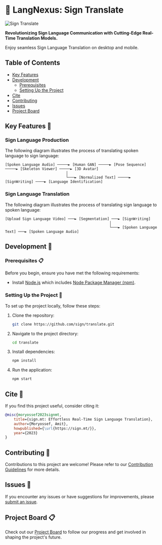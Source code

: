 # 👋 LangNexus: Sign Translate

![Sign Translate](src/assets/promotional/about/hero.webp)

**Revolutionizing Sign Language Communication with Cutting-Edge Real-Time Translation Models.**

Enjoy seamless Sign Language Translation on desktop and mobile.

## Table of Contents

- [Key Features](#key-features-🔑)
- [Development](#development-🔧)
  - [Prerequisites](#prerequisites-📋)
  - [Setting Up the Project](#setting-up-the-project-🚀)
- [Cite](#cite-📖)
- [Contributing](#contributing-🤝)
- [Issues](#issues-🐛)
- [Project Board](#project-board-📋)

## Key Features 🔑

### Sign Language Production

The following diagram illustrates the process of translating spoken language to sign language:

```
[Spoken Language Audio] ─────► [Human GAN] ─────► [Pose Sequence] ─────► [Skeleton Viewer] ─────► [3D Avatar]
                            │
                            └───► [Normalized Text] ─────► [SignWriting] ────► [Language Identification]
```

### Sign Language Translation

The following diagram illustrates the process of translating sign language to spoken language:

```
[Upload Sign Language Video] ───► [Segmentation] ───► [SignWriting]
                                                │
                                                └───► [Spoken Language Text] ───► [Spoken Language Audio]
```

## Development 🔧

### Prerequisites 📋

Before you begin, ensure you have met the following requirements:

- Install [Node.js](https://nodejs.org/) which includes [Node Package Manager (npm)](https://www.npmjs.com/get-npm).

### Setting Up the Project 🚀

To set up the project locally, follow these steps:

1. Clone the repository:

   ```bash
   git clone https://github.com/sign/translate.git
   ```

2. Navigate to the project directory:

   ```bash
   cd translate
   ```

3. Install dependencies:

   ```bash
   npm install
   ```

4. Run the application:

   ```bash
   npm start
   ```

## Cite 📖

If you find this project useful, consider citing it:

```bibtex
@misc{moryossef2023signmt,
    title={sign.mt: Effortless Real-Time Sign Language Translation},
    author={Moryossef, Amit},
    howpublished={\url{https://sign.mt/}},
    year={2023}
}
```

## Contributing 🤝

Contributions to this project are welcome! Please refer to our [Contribution Guidelines](https://github.com/sign/.github/blob/main/CONTRIBUTING.md) for more details.

## Issues 🐛

If you encounter any issues or have suggestions for improvements, please [submit an issue](https://github.com/sign/translate/issues).

## Project Board 📋

Check out our [Project Board](https://github.com/sign/translate/projects/1) to follow our progress and get involved in shaping the project's future.
